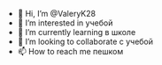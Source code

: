 - 👋 Hi, I’m @ValeryK28
- 👀 I’m interested in учебой
- 🌱 I’m currently learning в школе 
- 💞️ I’m looking to collaborate с учебой
- 📫 How to reach me пешком

<!---
ValeryK28/ValeryK28 is a ✨ special ✨ repository because its `README.md` (this file) appears on your GitHub profile.
You can click the Preview link to take a look at your changes.
--->
